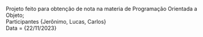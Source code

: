 Projeto feito para obtenção de nota na materia de Programação Orientada a Objeto;
<br>
Participantes {Jerônimo, Lucas, Carlos}
<br>
Data = {22/11/2023}
